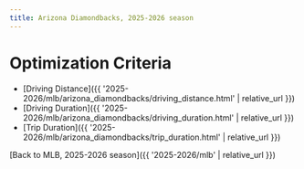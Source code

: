 ```yaml
---
title: Arizona Diamondbacks, 2025-2026 season
---
```


# Optimization Criteria
- [Driving Distance]({{ '2025-2026/mlb/arizona_diamondbacks/driving_distance.html' | relative_url }})
- [Driving Duration]({{ '2025-2026/mlb/arizona_diamondbacks/driving_duration.html' | relative_url }})
- [Trip Duration]({{ '2025-2026/mlb/arizona_diamondbacks/trip_duration.html' | relative_url }})

[Back to MLB, 2025-2026 season]({{ '2025-2026/mlb' | relative_url }})
